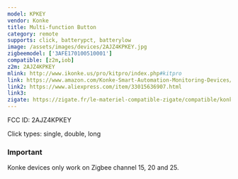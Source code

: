 ```yaml
---
model: KPKEY
vendor: Konke
title: Multi-function Button
category: remote
supports: click, batterypct, batterylow
image: /assets/images/devices/2AJZ4KPKEY.jpg
zigbeemodel: ['3AFE170100510001']
compatible: [z2m,iob]
z2m: 2AJZ4KPKEY
mlink: http://www.ikonke.us/pro/kitpro/index.php#kitpro
link: https://www.amazon.com/Konke-Smart-Automation-Monitoring-Devices/dp/B07QSDK31S
link2: https://www.aliexpress.com/item/33015636907.html
link3: 
zigate: https://zigate.fr/le-materiel-compatible-zigate/compatible/konkepushswitch
---
```

FCC ID: 2AJZ4KPKEY

Click types: single, double, long 
### Important
Konke devices only work on Zigbee channel 15, 20 and 25. 